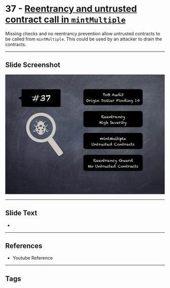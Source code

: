 
# 37 - [Reentrancy and untrusted contract call in `mintMultiple`](./Reentrancy%20and%20untrusted%20contract%20call%20in%20`mintMultiple`.md)

 Missing checks and no reentrancy prevention allow untrusted contracts to be called from `mintMultiple`. This could be used by an attacker to drain the contracts.


___
## Slide Screenshot
![037.png](../../images/7.%20Audit%20Findings%20101/037.png)
___
## Slide Text
- 
___
## References
- Youtube Reference
___
## Tags
